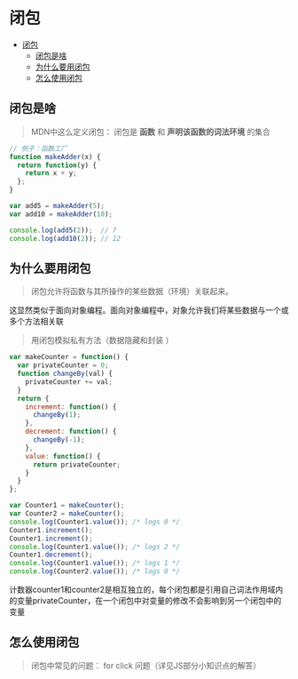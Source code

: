 # 闭包

- [闭包](#%E9%97%AD%E5%8C%85)
  - [闭包是啥](#%E9%97%AD%E5%8C%85%E6%98%AF%E5%95%A5)
  - [为什么要用闭包](#%E4%B8%BA%E4%BB%80%E4%B9%88%E8%A6%81%E7%94%A8%E9%97%AD%E5%8C%85)
  - [怎么使用闭包](#%E6%80%8E%E4%B9%88%E4%BD%BF%E7%94%A8%E9%97%AD%E5%8C%85)

## 闭包是啥

> MDN中这么定义闭包： 闭包是 **函数** 和 **声明该函数的词法环境** 的集合

```js
// 例子：函数工厂
function makeAdder(x) {
  return function(y) {
    return x + y;
  };
}

var add5 = makeAdder(5);
var add10 = makeAdder(10);

console.log(add5(2));  // 7
console.log(add10(2)); // 12
```

## 为什么要用闭包

> 闭包允许将函数与其所操作的某些数据（环境）关联起来。

这显然类似于面向对象编程。面向对象编程中，对象允许我们将某些数据与一个或多个方法相关联

> 用闭包模拟私有方法（数据隐藏和封装  ）

```js
var makeCounter = function() {
  var privateCounter = 0;
  function changeBy(val) {
    privateCounter += val;
  }
  return {
    increment: function() {
      changeBy(1);
    },
    decrement: function() {
      changeBy(-1);
    },
    value: function() {
      return privateCounter;
    }
  }
};

var Counter1 = makeCounter();
var Counter2 = makeCounter();
console.log(Counter1.value()); /* logs 0 */
Counter1.increment();
Counter1.increment();
console.log(Counter1.value()); /* logs 2 */
Counter1.decrement();
console.log(Counter1.value()); /* logs 1 */
console.log(Counter2.value()); /* logs 0 */
```

计数器counter1和counter2是相互独立的，每个闭包都是引用自己词法作用域内的变量privateCounter，在一个闭包中对变量的修改不会影响到另一个闭包中的变量

## 怎么使用闭包

> 闭包中常见的问题： for click 问题（详见JS部分小知识点的解答）
